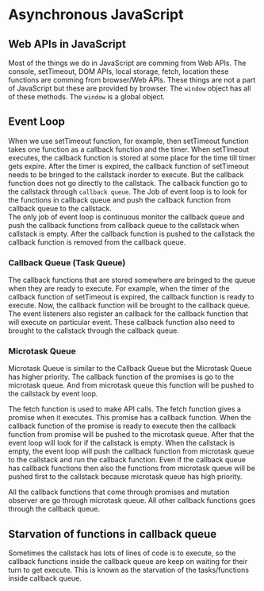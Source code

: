 # Asynchronous JavaScript

## Web APIs in JavaScript
Most of the things we do in JavaScript are comming from Web APIs. The console, setTimeout, DOM APIs, local storage, fetch, location these functions are comming from browser/Web APIs. These things are not a part of JavaScript but these are provided by browser. The `window` object has all of these methods. The `window` is a global object.

## Event Loop
When we use setTimeout function, for example, then setTimeout function takes one function as a callback function and the timer. When setTimeout executes, the callback function is stored at some place for the time till timer gets expire. After the timer is expired, the callback function of setTimeout needs to be bringed to the callstack inorder to execute. But the callback function does not go directly to the callstack. The callback function go to the callstack through `callback queue`. The Job of event loop is to look for the functions in callback queue and push the callback function from callback queue to the callstack.<br>
The only job of event loop is continuous monitor the callback queue and push the callback functions from callback queue to the callstack when callstack is empty. After the callback function is pushed to the callstack the callback function is removed from the callback queue.

### Callback Queue (Task Queue)
The callback functions that are stored somewhere are bringed to the queue when they are ready to execute. For example, when the timer of the callback function of setTimeout is expired, the callback function is ready to execute. Now, the callback function will be brought to the callback queue.<br>
The event listeners also register an callback for the callback function that will execute on particular event. These callback function also need to brought to the callstack through the callback queue.

### Microtask Queue
Microtask Queue is similar to the Callback Queue but the Microtask Queue has higher priority. The callback function of the promises is go to the microtask queue. And from microtask queue this function will be pushed to the callstack by event loop.

The fetch function is used to make API calls. The fetch function gives a promise when it executes. This promise has a callback function. When the callback function of the promise is ready to execute then the callback function from promise will be pushed to the microtask queue. After that the event loop will look for if the callstack is empty. When the callstack is empty, the event loop will push the callback function from microtask queue to the callstack and run the callback function. Even if the callback queue has callback functions then also the functions from microtask queue will be pushed first to the callstack because microtask queue has high priority.

All the callback functions that come through promises and mutation observer are go through microtask queue.
All other callback functions goes through the callback queue.

## Starvation of functions in callback queue
Sometimes the callstack has lots of lines of code is to execute, so the callback functions inside the callback queue are keep on waiting for their turn to get execute. This is known as the starvation of the tasks/functions inside callback queue.
